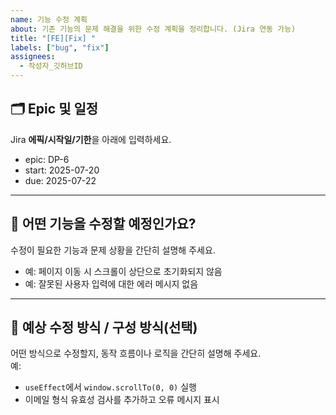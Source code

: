 ```yaml
---
name: 기능 수정 계획
about: 기존 기능의 문제 해결을 위한 수정 계획을 정리합니다. (Jira 연동 가능)
title: "[FE][Fix] "
labels: ["bug", "fix"]
assignees: 
  - 작성자_깃허브ID
---
```


## 🗂️ Epic 및 일정
Jira **에픽/시작일/기한**을 아래에 입력하세요.

- epic: DP-6
- start: 2025-07-20
- due: 2025-07-22

---

## 🧠 어떤 기능을 수정할 예정인가요?
수정이 필요한 기능과 문제 상황을 간단히 설명해 주세요.
- 예: 페이지 이동 시 스크롤이 상단으로 초기화되지 않음
- 예: 잘못된 사용자 입력에 대한 에러 메시지 없음

---

## 🔄 예상 수정 방식 / 구성 방식(선택)
어떤 방식으로 수정할지, 동작 흐름이나 로직을 간단히 설명해 주세요.  
예:
- `useEffect`에서 `window.scrollTo(0, 0)` 실행
- 이메일 형식 유효성 검사를 추가하고 오류 메시지 표시  

